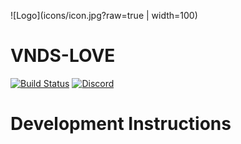 ![Logo](icons/icon.jpg?raw=true | width=100)

# VNDS-LOVE

[![Build Status](https://travis-ci.com/ajusa/VNDS-LOVE.svg?branch=master)](https://travis-ci.com/ajusa/VNDS-LOVE)
[![Discord](https://img.shields.io/discord/716444798432575518.svg?label=&logo=discord&logoColor=ffffff&color=7389D8&labelColor=6A7EC2)](https://discord.gg/q8wjpt2)


# Development Instructions
